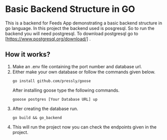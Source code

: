 # Basic Backend Structure in GO
This is a backend for Feeds App demonstrating a basic backend structure in go language. In this project the backend used is posgresql. So to run the backend you will need postgresql. To download postgresql go to [https://www.postgresql.org/download/] .

## How it works?
1. Make an .env file containing the port number and database url.
2. Either make your own database or follow the commands given below.
   ```
   go install github.com/pressly/goose
   ```
   After installing goose type the following commands.
   ```
   gooose postgres [Your Database URL] up
   ```
3. After creating the database run.
   ```
   go build && go_backend
   ```
4. This will run the project now you can check the endpoints given in the project.
   

